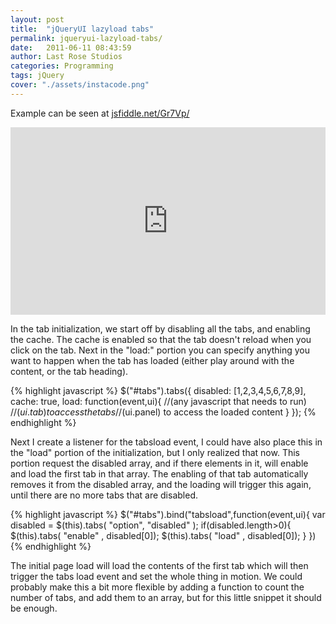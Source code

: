 ```yaml
---
layout: post
title:  "jQueryUI lazyload tabs"
permalink: jqueryui-lazyload-tabs/
date:   2011-06-11 08:43:59
author: Last Rose Studios
categories: Programming
tags: jQuery
cover: "./assets/instacode.png"
---
```


Example can be seen at [jsfiddle.net/Gr7Vp/](http://jsfiddle.net/Gr7Vp/) 

<iframe width="100%" height="300" src="http://jsfiddle.net/Gr7Vp/embedded/result" frameborder="0"></iframe>

In the tab initialization, we start off by disabling all the tabs, and enabling the cache. The cache is enabled so that the tab doesn't reload when you click on the tab. Next in the "load:" portion you can specify anything you want to happen when the tab has loaded (either play around with the content, or the tab heading).

{% highlight javascript %}
$("#tabs").tabs({
    disabled: [1,2,3,4,5,6,7,8,9],
    cache: true,
    load: function(event,ui){
        //(any javascript that needs to run)
        //$(ui.tab) to access the tabs
        //$(ui.panel) to access the loaded content
    }
});
{% endhighlight %}

Next I create a listener for the tabsload event, I could have also place this in the "load" portion of the initialization, but I only realized that now. This portion request the disabled array, and if there elements in it, will enable and load the first tab in that array. The enabling of that tab automatically removes it from the disabled array, and the loading will trigger this again, until there are no more tabs that are disabled.

{% highlight javascript %}
$("#tabs").bind("tabsload",function(event,ui){
    var disabled = $(this).tabs( "option", "disabled" );
    if(disabled.length>0){
        $(this).tabs( "enable" ,  disabled[0]);
        $(this).tabs( "load" , disabled[0]);
    }
})
{% endhighlight %}

The initial page load will load the contents of the first tab which will then trigger the tabs load event and set the whole thing in motion. We could probably make this a bit more flexible by adding a function to count the number of tabs, and add them to an array, but for this little snippet it should be enough.